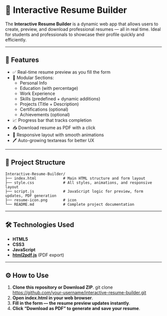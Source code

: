 # 📄 Interactive Resume Builder

The **Interactive Resume Builder** is a dynamic web app that allows users to create, preview, and download professional resumes — all in real time. Ideal for students and professionals to showcase their profile quickly and efficiently.

---

## 🚀 Features

- ✅ Real-time resume preview as you fill the form
- 🧩 Modular Sections:
  - Personal Info
  - Education (with percentage)
  - Work Experience
  - Skills (predefined + dynamic additions)
  - Projects (Title + Description)
  - Certifications (optional)
  - Achievements (optional)
- 📈 Progress bar that tracks completion
- 📥 Download resume as PDF with a click
- 📱 Responsive layout with smooth animations
- 🖊️ Auto-growing textareas for better UX

---

## 📁 Project Structure
```
Interactive-Resume-Builder/
├── index.html            # Main HTML structure and form layout
├── style.css             # All styles, animations, and responsive layout
├── script.js             # JavaScript logic for preview, form updates, PDF generation
├── resume-icon.png       # icon
└── README.md             # Complete project documentation
```


---

## 🛠 Technologies Used

- **HTML5**
- **CSS3** 
- **JavaScript** 
- **[html2pdf.js](https://github.com/eKoopmans/html2pdf)** (PDF export)

---

## ⚙️ How to Use

1. **Clone this repository or Download ZIP**.
   git clone https://github.com/your-username/interactive-resume-builder.git
2. **Open index.html in your web browser**.
3. **Fill in the form — the resume preview updates instantly**.
4. **Click “Download as PDF” to generate and save your resume**.


